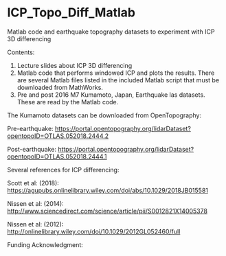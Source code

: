 # ICP_Topo_Diff_Matlab
Matlab code and earthquake topography datasets to experiment with ICP 3D differencing

Contents: 
1. Lecture slides about ICP 3D differencing
2. Matlab code that performs windowed ICP and plots the results. There are several Matlab files listed in the included Matlab script that must be downloaded from MathWorks. 
3. Pre and post 2016 M7 Kumamoto, Japan, Earthquake las datasets. These are read by the Matlab code.  


The Kumamoto datasets can be downloaded from OpenTopography: 

Pre-earthquake: https://portal.opentopography.org/lidarDataset?opentopoID=OTLAS.052018.2444.2

Post-earthquake: https://portal.opentopography.org/lidarDataset?opentopoID=OTLAS.052018.2444.1


Several references for ICP differencing: 

Scott et al: (2018): https://agupubs.onlinelibrary.wiley.com/doi/abs/10.1029/2018JB015581

Nissen et al: (2014): http://www.sciencedirect.com/science/article/pii/S0012821X14005378

Nissen et al: (2012): http://onlinelibrary.wiley.com/doi/10.1029/2012GL052460/full


Funding Acknowledgment:
